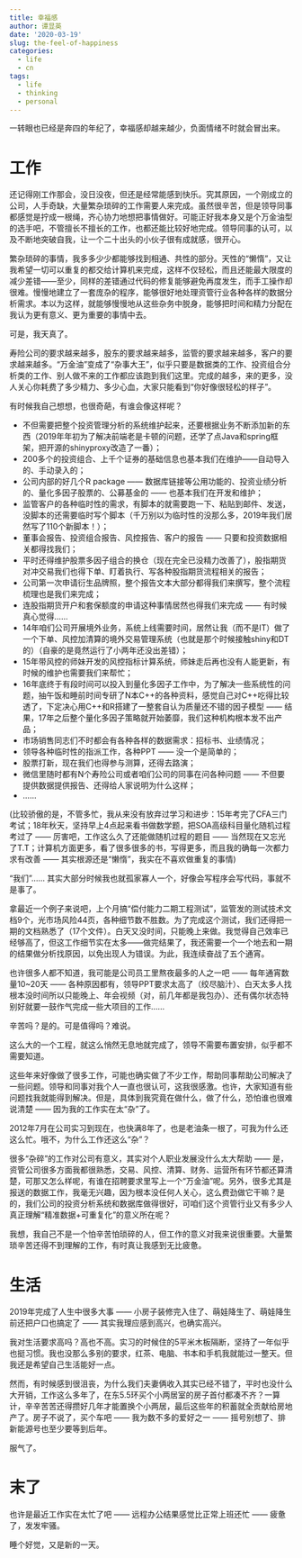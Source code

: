 ```yaml
---
title: 幸福感
author: 谭显英
date: '2020-03-19'
slug: the-feel-of-happiness
categories:
  - life
  - cn
tags:
  - life
  - thinking
  - personal
---
```


一转眼也已经是奔四的年纪了，幸福感却越来越少，负面情绪不时就会冒出来。

# 工作

还记得刚工作那会，没日没夜，但还是经常能感到快乐。究其原因，一个刚成立的公司，人手奇缺，大量繁杂琐碎的工作需要人来完成。虽然很辛苦，但是领导同事都感觉是拧成一根绳，齐心协力地想把事情做好。可能正好我本身又是个万金油型的选手吧，不管擅长不擅长的工作，也都还能比较好地完成。领导同事的认可，以及不断地突破自我，让一个二十出头的小伙子很有成就感，很开心。

繁杂琐碎的事情，我多多少少都能够找到相通、共性的部分。天性的“懒惰”，又让我希望一切可以重复的都交给计算机来完成，这样不仅轻松，而且还能最大限度的减少差错——至少，同样的差错通过代码的修复能够避免再度发生，而手工操作却很难。慢慢地建立了一套庞杂的程序，能够很好地处理资管行业各种各样的数据分析需求。本以为这样，就能够慢慢地从这些杂务中脱身，能够把时间和精力分配在我认为更有意义、更为重要的事情中去。

可是，我天真了。

寿险公司的要求越来越多，股东的要求越来越多，监管的要求越来越多，客户的要求越来越多。“万金油”变成了“杂事大王”，似乎只要是数据类的工作、投资组合分析类的工作、别人做不来的工作都应该跑到我们这里。完成的越多，来的更多，没人关心你耗费了多少精力、多少心血，大家只能看到“你好像很轻松的样子”。

有时候我自己想想，也很奇葩，有谁会像这样呢？

- 不但需要把整个投资管理分析的系统维护起来，还要根据业务不断添加新的东西（2019年年初为了解决前端老是卡顿的问题，还学了点Java和spring框架，把开源的shinyproxy改造了一番）；
- 200多个的投资组合、上千个证券的基础信息也基本我们在维护——自动导入的、手动录入的；
- 公司内部的好几个R package —— 数据库链接等公用功能的、投资业绩分析的、量化多因子股票的、公募基金的 —— 也基本我们在开发和维护；
- 监管客户的各种临时性的需求，有脚本的就需要跑一下、粘贴到邮件、发送，没脚本的还需要临时写个脚本（千万别以为临时性的没那么多，2019年我们居然写了110个新脚本！）；
- 董事会报告、投资组合报告、风控报告、客户的报告 —— 只要和投资数据相关都得找我们；
- 平时还得维护股票多因子组合的换仓（现在完全已没精力改善了），股指期货对冲交易我们也得下单、盯着执行、写各种股指期货流程相关的报告；
- 公司第一次申请衍生品牌照，整个报告文本大部分都得我们来撰写，整个流程梳理也是我们来完成；
- 连股指期货开户和套保额度的申请这种事情居然也得我们来完成 —— 有时候真心觉得……
- 14年咱们公司开展境外业务，系统上线需要时间，居然让我（而不是IT）做了一个下单、风控加清算的境外交易管理系统（也就是那个时候接触shiny和DT的）（自豪的是竟然运行了小两年还没出差错）；
- 15年带风控的师妹开发的风控指标计算系统，师妹走后再也没有人能更新，有时候的维护也需要我们来帮忙；
- 16年底终于有段时间可以投入到量化多因子工作中，为了解决一些系统性的问题，抽午饭和睡前时间专研了N本C++的各种资料，感觉自己对C++吃得比较透了，下定决心用C++和R搭建了一整套自认为质量还不错的因子模型 —— 结果，17年之后整个量化多因子策略就开始萎靡，我们这种机构根本发不出产品；
- 市场销售同志们不时都会有各种各样的数据需求：招标书、业绩情况；
- 领导各种临时性的指派工作，各种PPT —— 没一个是简单的；
- 股票打新，现在我们也得参与测算，还得去路演；
- 微信里随时都有N个寿险公司或者咱们公司的同事在问各种问题 —— 不但要提供数据提供报告、还得给人家说明为什么这样；
- ……

(比较骄傲的是，不管多忙，我从来没有放弃过学习和进步：15年考完了CFA三门考试；18年秋天，坚持早上4点起来看书做数学题，把SOA高级科目量化随机过程考过了 —— 厉害吧，工作这么久了还能做随机过程的题目 —— 当然现在又忘光了T.T；计算机方面更多，看了很多很多的书，写得更多，而且我的确每一次都力求有改善 —— 其实根源还是“懒惰”，我实在不喜欢做重复的事情)

“我们”…… 其实大部分时候我也就孤家寡人一个，好像会写程序会写代码，事就不是事了。

拿最近一个例子来说吧，上个月搞“偿付能力二期工程测试”，监管发的测试技术文档9个，光市场风险44页，各种细节数不胜数。为了完成这个测试，我们还得把一期的文档熟悉了（17个文件）。白天又没时间，只能晚上来做。我觉得自己效率已经够高了，但这工作细节实在太多——做完结果了，我还需要一个一个地去和一期的结果做分析找原因，以免出现人为错误。为此，我连续奋战了五个通宵。

也许很多人都不知道，我可能是公司员工里熬夜最多的人之一吧 —— 每年通宵数量10~20天 —— 各种原因都有，领导PPT要求太高了（绞尽脑汁）、白天太多人找根本没时间所以只能晚上、年会视频（对，前几年都是我包办）、还有偶尔状态特别好就要一鼓作气完成一些大项目的工作…… 

辛苦吗？是的。可是值得吗？难说。

这么大的一个工程，就这么悄然无息地就完成了，领导不需要布置安排，似乎都不需要知道。

这些年来好像做了很多工作，可能也确实做了不少工作，帮助同事帮助公司解决了一些问题。领导和同事对我个人一直也很认可，这我很感激。也许，大家知道有些问题找我就能得到解决。但是，具体到我究竟在做什么，做了什么，恐怕谁也很难说清楚 —— 因为我的工作实在太“杂”了。

2012年7月在公司实习到现在，也快满8年了，也是老油条一根了，可我为什么还这么忙。哦不，为什么工作还这么“杂”？

很多“杂碎”的工作对公司有意义，其实对个人职业发展没什么太大帮助 —— 是，资管公司很多方面我都很熟悉，交易、风控、清算、财务、运营所有环节都还算清楚，可那又怎么样呢，有谁在招聘要求里写上一个“万金油”呢。另外，很多尤其是报送的数据工作，我毫无兴趣，因为根本没任何人关心，这么费劲做它干嘛？是的，我们公司的投资分析系统和数据库做得很好，可咱们这个资管行业又有多少人真正理解“精准数据+可重复化”的意义所在呢？

我想，我自己不是一个怕辛苦怕琐碎的人，但工作的意义对我来说很重要。大量繁琐辛苦还得不到理解的工作，有时真让我感到无比疲惫。

# 生活

2019年完成了人生中很多大事 —— 小房子装修完入住了、萌娃降生了、萌娃降生前还把户口也搞定了 —— 其实我理应感到高兴，也确实高兴。

我对生活要求高吗？高也不高。实习的时候住的5平米木板隔断，坚持了一年似乎也挺习惯。我也没那么多别的要求，红茶、电脑、书本和手机我就能过一整天。但我还是希望自己生活能好一点。

然而，有时候感到很沮丧，为什么我们夫妻俩收入其实已经不错了，平时也没什么大开销，工作这么多年了，在东5.5环买个小两居室的房子首付都凑不齐？一算计，辛辛苦苦还得攒好几年才能置换个小两居，最后这些年的积蓄就全贡献给房地产了。房子不说了，买个车吧 —— 我为数不多的爱好之一 —— 摇号别想了、排新能源号也至少要等到后年。

服气了。

# 末了

也许是最近工作实在太忙了吧 —— 远程办公结果感觉比正常上班还忙 —— 疲惫了，发发牢骚。

睡个好觉，又是新的一天。
